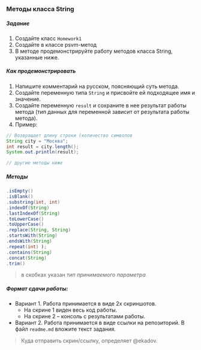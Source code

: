### Методы класса String

##### Задание
1. Создайте класс `Homework1`
2. Создайте в классе psvm-метод
3. В методе продемонстрируйте работу методов класса String, указанные ниже.

##### Как продемонстрировать
1. Напишите комментарий на русском, поясняющий суть метода.  
2. Создайте переменную типа `String` и присвойте ей подходящее имя и значение.
3. Создайте переменную `result` и сохраните в нее результат работы метода (тип данных для переменной зависит от результата работы метода).
4. Пример:
```java
// Возвращает длину строки (количество символов
String city = "Москва";
int result = city.length();
System.out.println(result);

// другие методы ниже
```

##### Методы
```java
.isEmpty()
.isBlank() 
.substring(int, int)
.indexOf(String)
.lastIndexOf(String)
.toLowerCase() 
.toUpperCase() 
.replace(String, String) 
.startsWith(String)
.endsWith(String)
.repeat(int) );
.contains(String)
.concat(String)  
.trim()
```
> в скобках указан _тип принимаемого параметра_

##### Формат сдачи работы:
- Вариант 1. Работа принимается в виде 2х скриншотов.
  - На скрине 1 виден весь код работы. 
  - На скрине 2 – консоль с результатами работы.  
- Вариант 2. Работа принимается в виде ссылки на репозиторий. В файл `readme.md` вложите текст задания.  
> Куда отправить скрин/ссылку, определяет @ekadov.
